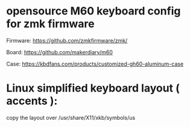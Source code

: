# opensource M60 keyboard config for zmk firmware

Firmware: https://github.com/zmkfirmware/zmk/

Board: https://github.com/makerdiary/m60

Case:  https://kbdfans.com/products/customized-gh60-aluminum-case

# Linux simplified keyboard layout ( accents ):

copy the layout over /usr/share/X11/xkb/symbols/us 
